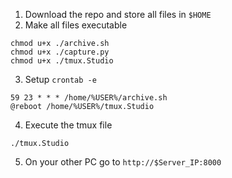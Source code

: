 1. Download the repo and store all files in `$HOME`
2. Make all files executable
```
chmod u+x ./archive.sh
chmod u+x ./capture.py
chmod u+x ./tmux.Studio
```
3. Setup `crontab -e`

```
59 23 * * * /home/%USER%/archive.sh
@reboot /home/%USER%/tmux.Studio
```
4. Execute the tmux file

```
./tmux.Studio
```
5. On your other PC go to `http://$Server_IP:8000`

